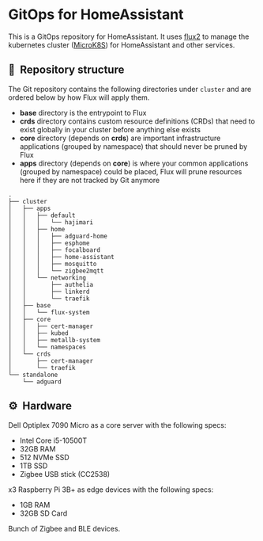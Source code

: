 # GitOps for HomeAssistant

This is a GitOps repository for HomeAssistant. It uses [flux2](https://github.com/fluxcd/flux2)
to manage the kubernetes cluster ([MicroK8S](https://microk8s.io/)) for HomeAssistant and other services.

## :open_file_folder:&nbsp; Repository structure

The Git repository contains the following directories under `cluster` and are ordered below by how Flux will apply them.

- **base** directory is the entrypoint to Flux
- **crds** directory contains custom resource definitions (CRDs) that need to exist globally in your cluster before anything else exists
- **core** directory (depends on **crds**) are important infrastructure applications (grouped by namespace) that should never be pruned by Flux
- **apps** directory (depends on **core**) is where your common applications (grouped by namespace) could be placed, Flux will prune resources here if they are not tracked by Git anymore

```
.
├── cluster
│   ├── apps
│   │   ├── default
│   │   │   └── hajimari
│   │   ├── home
│   │   │   ├── adguard-home
│   │   │   ├── esphome
│   │   │   ├── focalboard
│   │   │   ├── home-assistant
│   │   │   ├── mosquitto
│   │   │   └── zigbee2mqtt
│   │   └── networking
│   │       ├── authelia
│   │       ├── linkerd
│   │       └── traefik
│   ├── base
│   │   └── flux-system
│   ├── core
│   │   ├── cert-manager
│   │   ├── kubed
│   │   ├── metallb-system
│   │   └── namespaces
│   └── crds
│       ├── cert-manager
│       └── traefik
└── standalone
    └── adguard
```

## :gear:&nbsp; Hardware

Dell Optiplex 7090 Micro as a core server with the following specs:
* Intel Core i5-10500T
* 32GB RAM
* 512 NVMe SSD
* 1TB SSD
* Zigbee USB stick (CC2538)

x3 Raspberry Pi 3B+ as edge devices with the following specs:
* 1GB RAM
* 32GB SD Card

Bunch of Zigbee and BLE devices.

